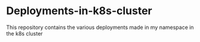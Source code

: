 # Deployments-in-k8s-cluster
This repository contains the various deployments made in my namespace in the k8s cluster

